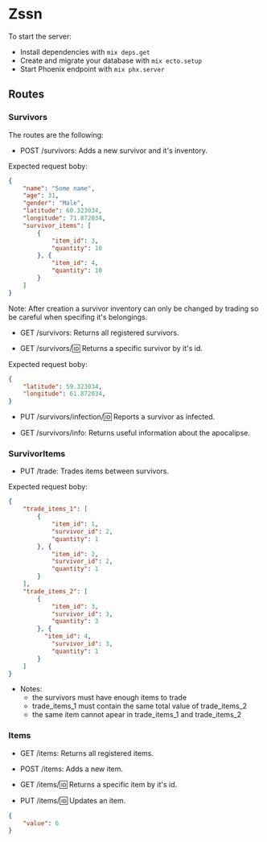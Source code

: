 # Zssn

To start the server:

  * Install dependencies with `mix deps.get`
  * Create and migrate your database with `mix ecto.setup`
  * Start Phoenix endpoint with `mix phx.server`

## Routes

### Survivors

The routes are the following:

- POST /survivors: Adds a new survivor and it's inventory.

Expected request boby:
```json
{
    "name": "Some name",
    "age": 31,
    "gender": "Male",
    "latitude": 60.323034,
    "longitude": 71.872034,
    "survivor_items": [
    	{
	        "item_id": 3,
	        "quantity": 10
		}, {
	        "item_id": 4,
	        "quantity": 10
	    }
    ]
}
```

Note: After creation a survivor inventory can only be changed by trading so be careful when specifing it's belongings.

- GET /survivors: Returns all registered survivors.

- GET /survivors/:id: Returns a specific survivor by it's id.

Expected request boby:
```json
{
    "latitude": 59.323034,
    "longitude": 61.872034,
}
```

- PUT /survivors/infection/:id: Reports a survivor as infected.

- GET /survivors/info: Returns useful information about the apocalipse.

### SurvivorItems

- PUT /trade: Trades items between survivors.

Expected request boby:
```json
{
	"trade_items_1": [
        {
	        "item_id": 1,
	        "survivor_id": 2,
	        "quantity": 1
		}, {
            "item_id": 2,
	        "survivor_id": 2,
	        "quantity": 1
        }
    ],
    "trade_items_2": [
    	{
	        "item_id": 3,
	        "survivor_id": 3,
	        "quantity": 3
	    }, {
          "item_id": 4,
	        "survivor_id": 3,
	        "quantity": 1
        }
    ]
}
```

* Notes:
    * the survivors must have enough items to trade
    * trade_items_1 must contain the same total value of trade_items_2
    * the same item cannot apear in trade_items_1 and trade_items_2

### Items

- GET /items: Returns all registered items.

- POST /items: Adds a new item.

- GET /items/:id: Returns a specific item by it's id.

- PUT /items/:id: Updates an item.
```json
{
    "value": 6
}
```
